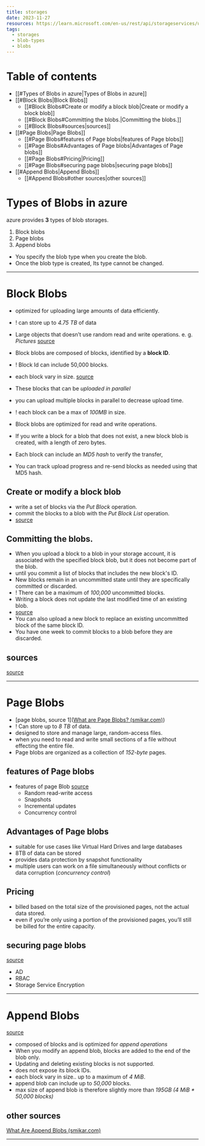 ```yaml
---
title: storages
date: 2023-11-27
resources: https://learn.microsoft.com/en-us/rest/api/storageservices/understanding-block-blobs--append-blobs--and-page-blobs
tags:
  - storages
  - blob-types
  - blobs
---
```

# Table of contents

- [[#Types of Blobs in azure|Types of Blobs in azure]]
- [[#Block Blobs|Block Blobs]]
	- [[#Block Blobs#Create or modify a  block blob|Create or modify a  block blob]]
	- [[#Block Blobs#Committing the blobs.|Committing the blobs.]]
	- [[#Block Blobs#sources|sources]]
- [[#Page Blobs|Page Blobs]]
	- [[#Page Blobs#features of Page blobs|features of Page blobs]]
	- [[#Page Blobs#Advantages of Page blobs|Advantages of Page blobs]]
	- [[#Page Blobs#Pricing|Pricing]]
	- [[#Page Blobs#securing page blobs|securing page blobs]]
- [[#Append Blobs|Append Blobs]]
	- [[#Append Blobs#other sources|other sources]]


# Types of Blobs in azure

azure provides **3** types of blob storages.

1. Block blobs
2. Page blobs
3. Append blobs

- You specify the blob type when you create the blob.
- Once the blob type is created, Its type cannot be changed.

---
# Block Blobs

- optimized for uploading large amounts of data efficiently.
- ! can store up to *4.75 TB* of data
- Large objects that doesn’t use random read and write operations. e. g. *Pictures* [source](https://stackoverflow.com/questions/29079268/differences-between-azure-block-blob-and-page-blob#:~:text=Block%20Blobs%3A%20For%20large%20objects%20that%20doesn%27t%20use%20random%20read%20and%20write%20operations.%20e.%20g.%20Pictures)
- Block blobs are composed of blocks, identified by a **block ID**. 
- ! Block Id can include 50,000 blocks.
- each block vary in size. [source](https://learn.microsoft.com/en-us/rest/api/storageservices/understanding-block-blobs--append-blobs--and-page-blobs#:~:text=Block%20blobs%20are,Block%20List%20operation.)
- These blocks that can be *uploaded in parallel*
- you can upload multiple blocks in parallel to decrease upload time.
- ! each block can be a max of *100MB* in size.
- Block blobs are optimized for read and write operations.
- If you write a block for a blob that does not exist, a new block blob is created, with a length of zero bytes.

- Each block can include an *MD5 hash* to verify the transfer,
- You can track upload progress and re-send blocks as needed using that MD5 hash.

## Create or modify a  block blob

- write a set of blocks via the *Put Block* operation.
- commit the blocks to a blob with the *Put Block List* operation.
- [source](https://learn.microsoft.com/en-us/rest/api/storageservices/understanding-block-blobs--append-blobs--and-page-blobs#:~:text=Block%20blobs%20are,Block%20List%20operation.)

## Committing the blobs.

- When you upload a block to a blob in your storage account, it is associated with the specified block blob, but it does not become part of the blob.
- until you commit a list of blocks that includes the new block's ID.
- New blocks remain in an uncommitted state until they are specifically committed or discarded.
- ! There can be a maximum of *100,000* uncommitted blocks.
- Writing a block does not update the last modified time of an existing blob.
- [source](https://learn.microsoft.com/en-us/rest/api/storageservices/understanding-block-blobs--append-blobs--and-page-blobs#:~:text=When%20you%20upload,an%20existing%20blob.)
- You can also upload a new block to replace an existing uncommitted block of the same block ID.
- You have one week to commit blocks to a blob before they are discarded.

## sources

[source](https://learn.microsoft.com/en-us/rest/api/storageservices/understanding-block-blobs--append-blobs--and-page-blobs#:~:text=of%202%20GiB.-,About%20block%20blobs,step%20(rather%20than%20the%20two%2Dstep%20block%20upload%2Dthen%2Dcommit%20process).,-About%20page%20blobs)

---
# Page Blobs

- [page blobs, source 1]([What are Page Blobs? (smikar.com)](https://www.smikar.com/what-are-page-blobs/))
- ! Can store up to *8 TB* of data.
- designed to store and manage large, random-access files.
- when you need to read and write small sections of a file without effecting the entire file.
- Page blobs are organized as a collection of *152-byte* pages.

## features of Page blobs

- features of page Blob [source](https://www.smikar.com/what-are-page-blobs/#:~:text=Random%20read%2Dwrite%20access%3A%20Page,without%20conflicts%20or%20data%20corruption.)
	- Random read-write access
	- Snapshots
	- Incremental updates
	- Concurrency control

## Advantages of Page blobs

- suitable for use cases like Virtual Hard Drives and large databases
- 8TB of data can be stored
- provides data protection by snapshot functionality
- multiple users can work on a file simultaneously without conflicts or data corruption (*concurrency control*)

## Pricing

- billed based on the total size of the provisioned pages, not the actual data stored.
- even if you’re only using a portion of the provisioned pages, you’ll still be billed for the entire capacity.

## securing page blobs

[source](https://www.smikar.com/what-are-page-blobs/#:~:text=Use%20Azure%20Active,data%20protection%20regulations.)

- AD
- RBAC
- Storage Service Encryption

---

# Append Blobs

[source](https://learn.microsoft.com/en-us/rest/api/storageservices/understanding-block-blobs--append-blobs--and-page-blobs#:~:text=Performance%20Targets.-,About%20append%20blobs,therefore%20slightly%20more%20than%20195%20GiB%20(4%20MiB%20X%2050%2C000%20blocks).,-See%20Also)
- composed of blocks and is optimized for *append operations*
- When you modify an append blob, blocks are added to the end of the blob only.
- Updating and deleting existing blocks is not supported.
- does not expose its block IDs.
- each block vary in size.. up to a maximum of *4 MiB*.
- append blob can include up to *50,000* blocks.
- max size of append blob is therefore slightly more than *195GB (4 MiB * 50,000 blocks)*

## other sources

[What Are Append Blobs (smikar.com)](https://www.smikar.com/what-are-append-blobs/)

---